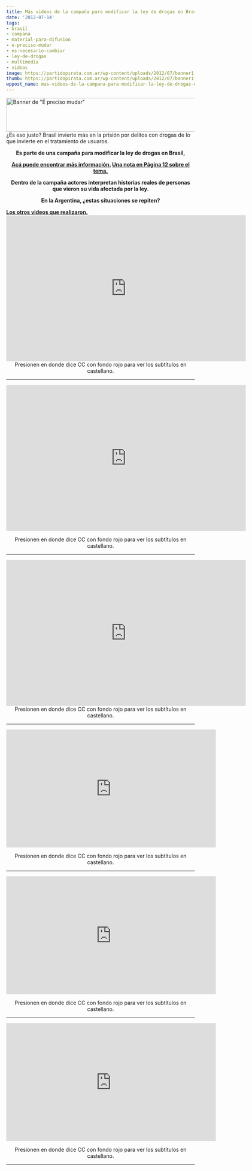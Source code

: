 ```yaml
---
title: Más videos de la campaña para modificar la ley de drogas en Brasil
date: '2012-07-14'
tags:
- brasil
- campana
- material-para-difusion
- e-preciso-mudar
- es-necesario-cambiar
- ley-de-drogas
- multimedia
- videos
image: https://partidopirata.com.ar/wp-content/uploads/2012/07/banner1.jpg
thumb: https://partidopirata.com.ar/wp-content/uploads/2012/07/banner1-150x90.jpg
wppost_name: mas-videos-de-la-campana-para-modificar-la-ley-de-drogas-en-brasil
---
```


<a href="https://partidopirata.com.ar/wp-content/uploads/2012/07/banner1.jpg"><img class="size-full wp-image-5179" title="banner1" src="https://partidopirata.com.ar/wp-content/uploads/2012/07/banner1.jpg" alt="Banner de &quot;É preciso mudar&quot;" width="728" height="90" /></a> ¿Es eso justo? Brasil invierte más en la prisión por delitos con drogas de lo que invierte en el tratamiento de usuaros.

<p style="text-align: center;"><strong>Es parte de una campaña para modificar la ley de drogas en Brasil,</strong></p>
<p style="text-align: center;"><strong><a href="http://eprecisomudar.com.br/" target="_blanK">Acá puede encontrar más información.</a>
<a href="http://www.pagina12.com.ar/diario/sociedad/3-199296-2012-07-23.html" target="_blank">Una nota en Página 12 sobre el tema.</a></strong></p>
<p style="text-align: center;"><strong>Dentro de la campaña actores interpretan historias reales de personas que vieron su vida afectada por la ley.</strong></p>
<p style="text-align: center;"><strong>En la Argentina, ¿estas situaciones se repiten?</strong></p>
<strong><a href="https://partidopirata.com.ar/5178/brasil-campana-para-modificar-la-ley-de-drogas">Los otros videos que realizaron.</a></strong>

<center>
<object style="height: 390px; width: 640px;" width="640" height="360" classid="clsid:d27cdb6e-ae6d-11cf-96b8-444553540000" codebase="http://download.macromedia.com/pub/shockwave/cabs/flash/swflash.cab#version=6,0,40,0"><param name="allowFullScreen" value="true" /><param name="allowScriptAccess" value="always" /><param name="src" value="https://www.youtube.com/v/yjeAe--uGl4?version=3&amp;feature=player_embedded" /><param name="allowfullscreen" value="true" /><param name="allowscriptaccess" value="always" /><embed style="height: 390px; width: 640px;" width="640" height="360" type="application/x-shockwave-flash" src="https://www.youtube.com/v/yjeAe--uGl4?version=3&amp;feature=player_embedded" allowFullScreen="true" allowScriptAccess="always" allowfullscreen="true" allowscriptaccess="always" /></object>
Presionen en donde dice CC con fondo rojo para ver los subtítulos en castellano.</center>

<hr />

<object style="height: 390px; width: 640px;" width="640" height="360" classid="clsid:d27cdb6e-ae6d-11cf-96b8-444553540000" codebase="http://download.macromedia.com/pub/shockwave/cabs/flash/swflash.cab#version=6,0,40,0"><param name="allowFullScreen" value="true" /><param name="allowScriptAccess" value="always" /><param name="src" value="https://www.youtube.com/v/Jeowl4G4U-g?version=3&amp;feature=player_embedded" /><param name="allowfullscreen" value="true" /><param name="allowscriptaccess" value="always" /><embed style="height: 390px; width: 640px;" width="640" height="360" type="application/x-shockwave-flash" src="https://www.youtube.com/v/Jeowl4G4U-g?version=3&amp;feature=player_embedded" allowFullScreen="true" allowScriptAccess="always" allowfullscreen="true" allowscriptaccess="always" /></object>
<p style="text-align: center;">Presionen en donde dice CC con fondo rojo para ver los subtítulos en castellano.</p>


<hr />
<p style="text-align: center;"><object style="height: 390px; width: 640px;" width="640" height="360" classid="clsid:d27cdb6e-ae6d-11cf-96b8-444553540000" codebase="http://download.macromedia.com/pub/shockwave/cabs/flash/swflash.cab#version=6,0,40,0"><param name="allowFullScreen" value="true" /><param name="allowScriptAccess" value="always" /><param name="src" value="https://www.youtube.com/v/M6C4OxxPI94?version=3&amp;feature=player_detailpage" /><param name="allowfullscreen" value="true" /><param name="allowscriptaccess" value="always" /><embed style="height: 390px; width: 640px;" width="640" height="360" type="application/x-shockwave-flash" src="https://www.youtube.com/v/M6C4OxxPI94?version=3&amp;feature=player_detailpage" allowFullScreen="true" allowScriptAccess="always" allowfullscreen="true" allowscriptaccess="always" /></object>
Presionen en donde dice CC con fondo rojo para ver los subtítulos en castellano.</p>


<hr />

<iframe src="http://www.youtube.com/embed/iYXr7wxyQm4" frameborder="0" width="560" height="315"></iframe>
<p style="text-align: center;">Presionen en donde dice CC con fondo rojo para ver los subtítulos en castellano.</p>


<hr />

<iframe src="http://www.youtube.com/embed/biKCTyemZqA" frameborder="0" width="560" height="315"></iframe>
<p style="text-align: center;">Presionen en donde dice CC con fondo rojo para ver los subtítulos en castellano.</p>


<hr />

<iframe src="http://www.youtube.com/embed/bPxN-gpCXIY" frameborder="0" width="560" height="315"></iframe>
<p style="text-align: center;">Presionen en donde dice CC con fondo rojo para ver los subtítulos en castellano.</p>


<hr />
